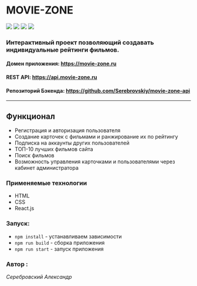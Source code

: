 # MOVIE-ZONE

<p>
    <img src="https://img.shields.io/github/languages/top/Serebrovskiy/movie-zone?style=flat&color=yellow">
    <img src="https://img.shields.io/github/issues-pr-closed/Serebrovskiy/movie-zone?style=flat&color=orange">
    <img src="https://img.shields.io/badge/version-1.0.0-blue">
    <img src="https://img.shields.io/github/stars/Serebrovskiy/movie-zone.svg?style=flat&color=green">
</p>

### Интерактивный проект позволяющий создавать индивидуальные рейтинги фильмов.

#### Домен приложения: https://movie-zone.ru

#### REST API: https://api.movie-zone.ru

#### Репозиторий Бэкенда: https://github.com/Serebrovskiy/movie-zone-api

---

## Функционал

- Регистрация и авторизация пользователя
- Создание карточек с фильмами и ранжирование их по рейтингу
- Подписка на аккаунты других пользователей
- ТОП-10 лучших фильмов сайта
- Поиск фильмов
- Возможность управления карточками и пользователями через кабинет администратора

### Применяемые технологии

- HTML
- CSS
- React.js

### Запуск:

- `npm install` - устанавливаем зависимости
- `npm run build` - сборка приложения
- `npm run start` - запуск приложения

### Автор :

_Серебровский Александр_
